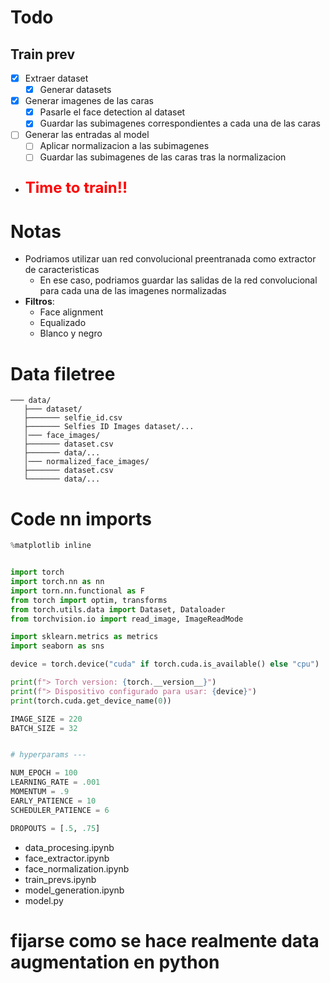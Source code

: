 # Todo

## Train prev
- [x] Extraer dataset
  - [x] Generar datasets
- [x] Generar imagenes de las caras
  - [x] Pasarle el face detection al dataset
  - [x] Guardar las subimagenes correspondientes a cada una de las caras
- [ ] Generar las entradas al model
  - [ ] Aplicar normalizacion a las subimagenes
  - [ ] Guardar las subimagenes de las caras tras la normalizacion
- **<p style="color:red;font-size: 1.5rem">Time to train!!</p>**

# Notas

* Podriamos utilizar uan red convolucional preentranada como extractor de caracteristicas
    * En ese caso, podriamos guardar las salidas de la red convolucional para cada una de las imagenes normalizadas
* **Filtros**:
  * Face alignment
  * Equalizado
  * Blanco y negro

# Data filetree
```
─── data/
   ├─── dataset/
   ├─────── selfie_id.csv
   ├─────── Selfies ID Images dataset/...
   │─── face_images/
   ├─────── dataset.csv
   ├─────── data/...
   │─── normalized_face_images/
   ├─────── dataset.csv
   └─────── data/...
```


# Code nn imports
```py
%matplotlib inline


import torch
import torch.nn as nn
import torn.nn.functional as F
from torch import optim, transforms
from torch.utils.data import Dataset, Dataloader
from torchvision.io import read_image, ImageReadMode

import sklearn.metrics as metrics
import seaborn as sns
```

```py
device = torch.device("cuda" if torch.cuda.is_available() else "cpu")

print(f"> Torch version: {torch.__version__}")
print(f"> Dispositivo configurado para usar: {device}")
print(torch.cuda.get_device_name(0))
```


```py
IMAGE_SIZE = 220
BATCH_SIZE = 32


# hyperparams ---

NUM_EPOCH = 100
LEARNING_RATE = .001
MOMENTUM = .9
EARLY_PATIENCE = 10
SCHEDULER_PATIENCE = 6

DROPOUTS = [.5, .75]
```


* data_procesing.ipynb
* face_extractor.ipynb
* face_normalization.ipynb
* train_prevs.ipynb
* model_generation.ipynb
* model.py

# fijarse como se hace realmente data augmentation en python